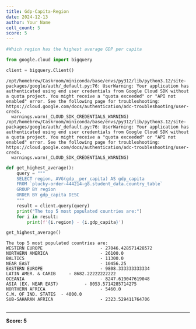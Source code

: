 ```yaml
---
title: Gdp-Capita-Region
date: 2024-12-13
author: Your Name
cell_count: 5
score: 5
---
```


```python
#Which region has the highest average GDP per capita
```


```python
from google.cloud import bigquery
```


```python
client = bigquery.Client()
```

    /opt/homebrew/Caskroom/miniconda/base/envs/py312/lib/python3.12/site-packages/google/auth/_default.py:76: UserWarning: Your application has authenticated using end user credentials from Google Cloud SDK without a quota project. You might receive a "quota exceeded" or "API not enabled" error. See the following page for troubleshooting: https://cloud.google.com/docs/authentication/adc-troubleshooting/user-creds. 
      warnings.warn(_CLOUD_SDK_CREDENTIALS_WARNING)
    /opt/homebrew/Caskroom/miniconda/base/envs/py312/lib/python3.12/site-packages/google/auth/_default.py:76: UserWarning: Your application has authenticated using end user credentials from Google Cloud SDK without a quota project. You might receive a "quota exceeded" or "API not enabled" error. See the following page for troubleshooting: https://cloud.google.com/docs/authentication/adc-troubleshooting/user-creds. 
      warnings.warn(_CLOUD_SDK_CREDENTIALS_WARNING)



```python
def get_highest_average():
    query = """
    SELECT region, AVG(gdp__per_capita) AS gdp_capita 
    FROM `plucky-order-444214-g8.student_data.country_table`
    GROUP BY region
    ORDER BY gdp_capita DESC
    """
    result = client.query(query)
    print("The top 5 most populated countries are:")
    for i in result:
        print(f'{i.region} - {i.gdp_capita}')

get_highest_average()
```

    The top 5 most populated countries are:
    WESTERN EUROPE                      - 27046.428571428572
    NORTHERN AMERICA                    - 26100.0
    BALTICS                             - 11300.0
    NEAR EAST                           - 10456.25
    EASTERN EUROPE                      - 9808.333333333334
    LATIN AMER. & CARIB     - 8682.22222222222
    OCEANIA                             - 8247.619047619048
    ASIA (EX. NEAR EAST)          - 8053.5714285714275
    NORTHERN AFRICA                     - 5460.0
    C.W. OF IND. STATES  - 4000.0
    SUB-SAHARAN AFRICA                  - 2323.529411764706



```python

```


---
**Score: 5**
